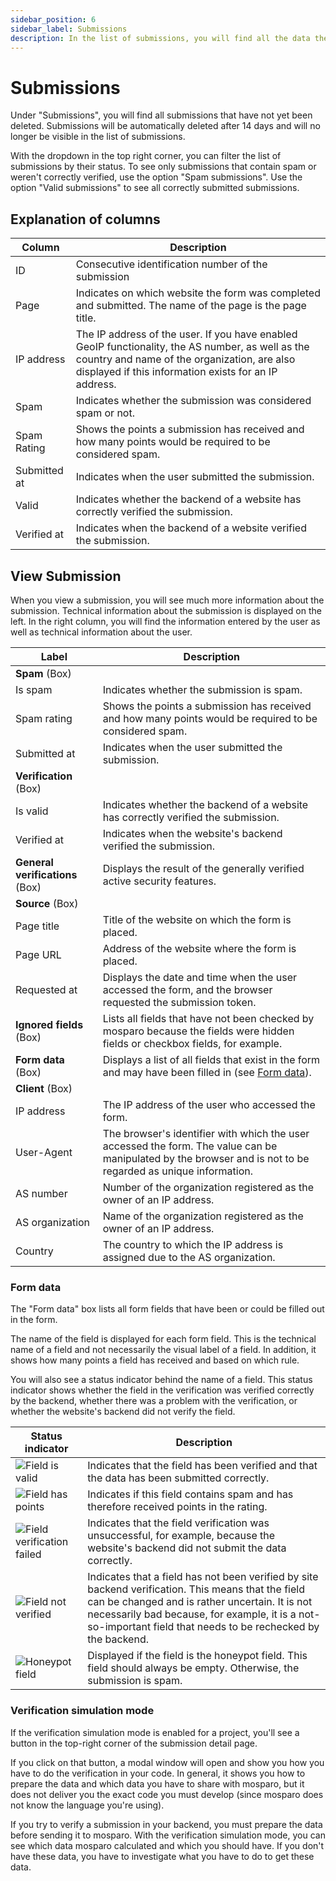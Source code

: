 ```yaml
---
sidebar_position: 6
sidebar_label: Submissions
description: In the list of submissions, you will find all the data the users sent in.
---
```


# Submissions

Under "Submissions", you will find all submissions that have not yet been deleted. Submissions will be automatically deleted after 14 days and will no longer be visible in the list of submissions.

With the dropdown in the top right corner, you can filter the list of submissions by their status. To see only submissions that contain spam or weren't correctly verified, use the option "Spam submissions". Use the option "Valid submissions" to see all correctly submitted submissions.

## Explanation of columns

| Column       | Description                                                                                                                                                                                              |
|--------------|----------------------------------------------------------------------------------------------------------------------------------------------------------------------------------------------------------|
| ID           | Consecutive identification number of the submission                                                                                                                                                      |
| Page         | Indicates on which website the form was completed and submitted. The name of the page is the page title.                                                                                                 |
| IP address   | The IP address of the user. If you have enabled GeoIP functionality, the AS number, as well as the country and name of the organization, are also displayed if this information exists for an IP address. |
| Spam         | Indicates whether the submission was considered spam or not.                                                                                                                                             |
| Spam Rating  | Shows the points a submission has received and how many points would be required to be considered spam.                                                                                                  |
| Submitted at | Indicates when the user submitted the submission.                                                                                                                                                             |
| Valid        | Indicates whether the backend of a website has correctly verified the submission.                                                                                                                |
| Verified at  | Indicates when the backend of a website verified the submission.                                                                                                                                                              |

## View Submission

When you view a submission, you will see much more information about the submission. Technical information about the submission is displayed on the left. In the right column, you will find the information entered by the user as well as technical information about the user.

| Label                           | Description                                                                                                                                                  |
|---------------------------------|--------------------------------------------------------------------------------------------------------------------------------------------------------------|
| **Spam** (Box)                  |
| Is spam                         | Indicates whether the submission is spam.                                                                                                                    |
| Spam rating                     | Shows the points a submission has received and how many points would be required to be considered spam.                                                      |
| Submitted at                    | Indicates when the user submitted the submission.                                                                                                            |
| **Verification** (Box)          |
| Is valid                        | Indicates whether the backend of a website has correctly verified the submission.                                                                            |
| Verified at                     | Indicates when the website's backend verified the submission.                                                                                                |
| **General verifications** (Box) | Displays the result of the generally verified active security features.                                                                                      |
| **Source** (Box)                |
| Page title                      | Title of the website on which the form is placed.                                                                                                            |
| Page URL                        | Address of the website where the form is placed.                                                                                                             |
| Requested at                    | Displays the date and time when the user accessed the form, and the browser requested the submission token.                                                  |
| **Ignored fields** (Box)        | Lists all fields that have not been checked by mosparo because the fields were hidden fields or checkbox fields, for example.                                |
| **Form data** (Box)             | Displays a list of all fields that exist in the form and may have been filled in (see [Form data](#form-data)).                                              |
| **Client** (Box)                |
| IP address                      | The IP address of the user who accessed the form.                                                                                                            |
| User-Agent                      | The browser's identifier with which the user accessed the form. The value can be manipulated by the browser and is not to be regarded as unique information. |
| AS number                       | Number of the organization registered as the owner of an IP address.                                                                                         |
| AS organization                 | Name of the organization registered as the owner of an IP address.                                                                                           |
| Country                         | The country to which the IP address is assigned due to the AS organization.                                                                                  |

### Form data
The "Form data" box lists all form fields that have been or could be filled out in the form.

The name of the field is displayed for each form field. This is the technical name of a field and not necessarily the visual label of a field. In addition, it shows how many points a field has received and based on which rule.

You will also see a status indicator behind the name of a field. This status indicator shows whether the field in the verification was verified correctly by the backend, whether there was a problem with the verification, or whether the website's backend did not verify the field.

| Status indicator                                                         | Description                                                                                                                                                                                                                                                                                     |
|--------------------------------------------------------------------------|-------------------------------------------------------------------------------------------------------------------------------------------------------------------------------------------------------------------------------------------------------------------------------------------------|
| ![Field is valid](./assets/status_valid.jpg)                             | Indicates that the field has been verified and that the data has been submitted correctly.                                                                                                                                                                                                      |
| ![Field has points](./assets/status_points_en.jpg)                       | Indicates if this field contains spam and has therefore received points in the rating.                                                                                                                                                                                                          |
| ![Field verification failed](./assets/status_verification_failed_en.jpg) | Indicates that the field verification was unsuccessful, for example, because the website's backend did not submit the data correctly.                                                                                                                                                                              |
| ![Field not verified](./assets/status_not_verified_en.jpg)               | Indicates that a field has not been verified by site backend verification. This means that the field can be changed and is rather uncertain. It is not necessarily bad because, for example, it is a not-so-important field that needs to be rechecked by the backend. |
| ![Honeypot field](./assets/status_honeypot.jpg)                          | Displayed if the field is the honeypot field. This field should always be empty. Otherwise, the submission is spam.                                                                                                                                                                              |

### Verification simulation mode

If the verification simulation mode is enabled for a project, you'll see a button in the top-right corner of the submission detail page.

If you click on that button, a modal window will open and show you how you have to do the verification in your code. In general, it shows you how to prepare the data and which data you have to share with mosparo, but it does not deliver you the exact code you must develop (since mosparo does not know the language you're using).

If you try to verify a submission in your backend, you must prepare the data before sending it to mosparo. With the verification simulation mode, you can see which data mosparo calculated and which you should have. If you don't have these data, you have to investigate what you have to do to get these data.